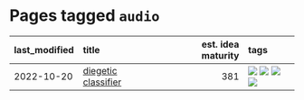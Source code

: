 # Pages tagged `audio`

|last_modified|title|est. idea maturity|tags
|:---|:---|---:|:---|
|2022-10-20|[diegetic classifier](../diegetic-classifier.md)|381|[![](https://img.shields.io/badge/tag-audio-98b52b)](../tags/audio.md) [![](https://img.shields.io/badge/tag-classification-7fe3bd)](../tags/classification.md) [![](https://img.shields.io/badge/tag-experimental-4a3565)](../tags/experimental.md) [![](https://img.shields.io/badge/tag-text_to_sound-1dc0d1)](../tags/text_to_sound.md)|